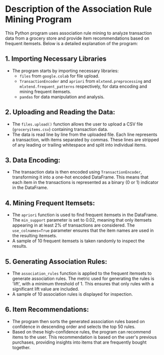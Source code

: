 # Description of the Association Rule Mining Program

This Python program uses association rule mining to analyze transaction data from a grocery store and provide item recommendations based on frequent itemsets. Below is a detailed explanation of the program:

## 1. Importing Necessary Libraries
   - The program starts by importing necessary libraries:
     - `files` from `google.colab` for file upload.
     - `TransactionEncoder` and `apriori` from `mlxtend.preprocessing` and `mlxtend.frequent_patterns` respectively, for data encoding and mining frequent itemsets.
     - `pandas` for data manipulation and analysis.

## 2. Uploading and Reading the Data:
   - The `files.upload()` function allows the user to upload a CSV file (`groceryitems.csv`) containing transaction data.
   - The data is read line by line from the uploaded file. Each line represents a transaction, with items separated by commas. These lines are stripped of any leading or trailing whitespace and split into individual items.

## 3. Data Encoding:
   - The transaction data is then encoded using `TransactionEncoder`, transforming it into a one-hot encoded DataFrame. This means that each item in the transactions is represented as a binary (0 or 1) indicator in the DataFrame.

## 4. Mining Frequent Itemsets:
   - The `apriori` function is used to find frequent itemsets in the DataFrame. The `min_support` parameter is set to 0.02, meaning that only itemsets appearing in at least 2% of transactions are considered. The `use_colnames=True` parameter ensures that the item names are used in the resulting itemsets.
   - A sample of 10 frequent itemsets is taken randomly to inspect the results.

## 5. Generating Association Rules:
   - The `association_rules` function is applied to the frequent itemsets to generate association rules. The metric used for generating the rules is 'lift', with a minimum threshold of 1. This ensures that only rules with a significant lift value are included.
   - A sample of 10 association rules is displayed for inspection.

## 6. Item Recommendations:
   - The program then sorts the generated association rules based on confidence in descending order and selects the top 50 rules.
   - Based on these high-confidence rules, the program can recommend items to the user. This recommendation is based on the user's previous purchases, providing insights into items that are frequently bought together.
